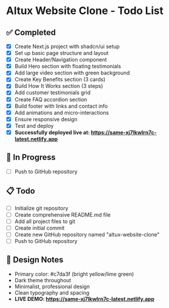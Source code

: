 # Altux Website Clone - Todo List

## ✅ Completed
- [x] Create Next.js project with shadcn/ui setup
- [x] Set up basic page structure and layout
- [x] Create Header/Navigation component
- [x] Build Hero section with floating testimonials
- [x] Add large video section with green background
- [x] Create Key Benefits section (3 cards)
- [x] Build How It Works section (3 steps)
- [x] Add customer testimonials grid
- [x] Create FAQ accordion section
- [x] Build footer with links and contact info
- [x] Add animations and micro-interactions
- [x] Ensure responsive design
- [x] Test and deploy
- [x] **Successfully deployed live at: https://same-xj7lkwlrn7c-latest.netlify.app**

## 🚧 In Progress
- [ ] Push to GitHub repository

## 📋 Todo
- [ ] Initialize git repository
- [ ] Create comprehensive README.md file
- [ ] Add all project files to git
- [ ] Create initial commit
- [ ] Create new GitHub repository named "altux-website-clone"
- [ ] Push to GitHub repository

## 🎨 Design Notes
- Primary color: #c7da3f (bright yellow/lime green)
- Dark theme throughout
- Minimalist, professional design
- Clean typography and spacing
- **LIVE DEMO: https://same-xj7lkwlrn7c-latest.netlify.app**
